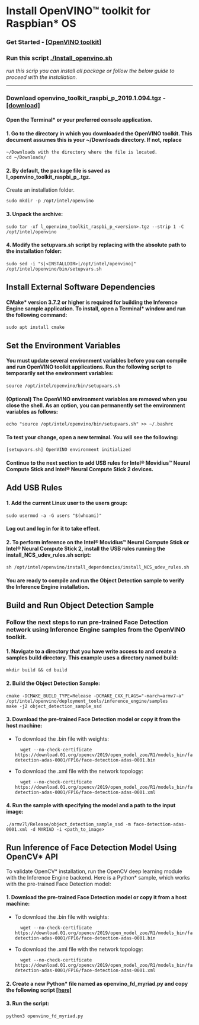 # Install OpenVINO™ toolkit for Raspbian* OS 
### Get Started - [[OpenVINO toolkit]](https://docs.openvinotoolkit.org/latest/_docs_install_guides_installing_openvino_raspbian.html#install-package)

### Run this script [./Install_openvino.sh](https://github.com/yehengchen/NCS2-OpenVINO/blob/master/Install_openvino.sh)
*run this scrip you can install all package or follow the below guide to proceed with the installation.*  
***
### Download openvino_toolkit_raspbi_p_2019.1.094.tgz - [[download]](https://download.01.org/opencv/2019/openvinotoolkit/)

#### Open the Terminal* or your preferred console application.

#### 1. Go to the directory in which you downloaded the OpenVINO toolkit. This document assumes this is your ~/Downloads directory. If not, replace 
    
    ~/Downloads with the directory where the file is located.
    cd ~/Downloads/

#### 2. By default, the package file is saved as l_openvino_toolkit_raspbi_p_<version>.tgz.
Create an installation folder.
    
    sudo mkdir -p /opt/intel/openvino
  
#### 3. Unpack the archive: 
    
    sudo tar -xf l_openvino_toolkit_raspbi_p_<version>.tgz --strip 1 -C /opt/intel/openvino
    
#### 4. Modify the setupvars.sh script by replacing <INSTALLDIR> with the absolute path to the installation folder:
    
    sudo sed -i "s|<INSTALLDIR>|/opt/intel/openvino|" /opt/intel/openvino/bin/setupvars.sh

## Install External Software Dependencies
#### CMake* version 3.7.2 or higher is required for building the Inference Engine sample application. To install, open a Terminal* window and run the following command: 
    
    sudo apt install cmake
    
## Set the Environment Variables

#### You must update several environment variables before you can compile and run OpenVINO toolkit applications. Run the following script to temporarily set the environment variables:

    source /opt/intel/openvino/bin/setupvars.sh

#### (Optional) The OpenVINO environment variables are removed when you close the shell. As an option, you can permanently set the environment variables as follows:

    echo "source /opt/intel/openvino/bin/setupvars.sh" >> ~/.bashrc

#### To test your change, open a new terminal. You will see the following:

    [setupvars.sh] OpenVINO environment initialized

#### Continue to the next section to add USB rules for Intel® Movidius™ Neural Compute Stick and Intel® Neural Compute Stick 2 devices.

## Add USB Rules
#### 1. Add the current Linux user to the users group:
    
    sudo usermod -a -G users "$(whoami)"

#### Log out and log in for it to take effect.
    
#### 2. To perform inference on the Intel® Movidius™ Neural Compute Stick or Intel® Neural Compute Stick 2, install the USB rules running the install_NCS_udev_rules.sh script:
    
    sh /opt/intel/openvino/install_dependencies/install_NCS_udev_rules.sh

#### You are ready to compile and run the Object Detection sample to verify the Inference Engine installation.

## Build and Run Object Detection Sample

### Follow the next steps to run pre-trained Face Detection network using Inference Engine samples from the OpenVINO toolkit.
#### 1. Navigate to a directory that you have write access to and create a samples build directory. This example uses a directory named build:
    
    mkdir build && cd build

#### 2. Build the Object Detection Sample:
    cmake -DCMAKE_BUILD_TYPE=Release -DCMAKE_CXX_FLAGS="-march=armv7-a" /opt/intel/openvino/deployment_tools/inference_engine/samples
    make -j2 object_detection_sample_ssd
    
#### 3. Download the pre-trained Face Detection model or copy it from the host machine:

* To download the .bin file with weights:
        
        wget --no-check-certificate https://download.01.org/opencv/2019/open_model_zoo/R1/models_bin/face-detection-adas-0001/FP16/face-detection-adas-0001.bin
    
* To download the .xml file with the network topology:
    
        wget --no-check-certificate https://download.01.org/opencv/2019/open_model_zoo/R1/models_bin/face-detection-adas-0001/FP16/face-detection-adas-0001.xml
        
#### 4. Run the sample with specifying the model and a path to the input image:

    ./armv7l/Release/object_detection_sample_ssd -m face-detection-adas-0001.xml -d MYRIAD -i <path_to_image>

## Run Inference of Face Detection Model Using OpenCV* API

To validate OpenCV* installation, run the OpenCV deep learning module with the Inference Engine backend. Here is a Python* sample, which works with the pre-trained Face Detection model:

#### 1. Download the pre-trained Face Detection model or copy it from a host machine:
* To download the .bin file with weights:
        
        wget --no-check-certificate https://download.01.org/opencv/2019/open_model_zoo/R1/models_bin/face-detection-adas-0001/FP16/face-detection-adas-0001.bin
 
* To download the .xml file with the network topology:
        
        wget --no-check-certificate https://download.01.org/opencv/2019/open_model_zoo/R1/models_bin/face-detection-adas-0001/FP16/face-detection-adas-0001.xml
    
#### 2. Create a new Python* file named as openvino_fd_myriad.py and copy the following script [[here]](https://github.com/yehengchen/NCS2-OpenVINO/blob/master/openvino_fd_myriad.py)

#### 3. Run the script:

    python3 openvino_fd_myriad.py
    
 

